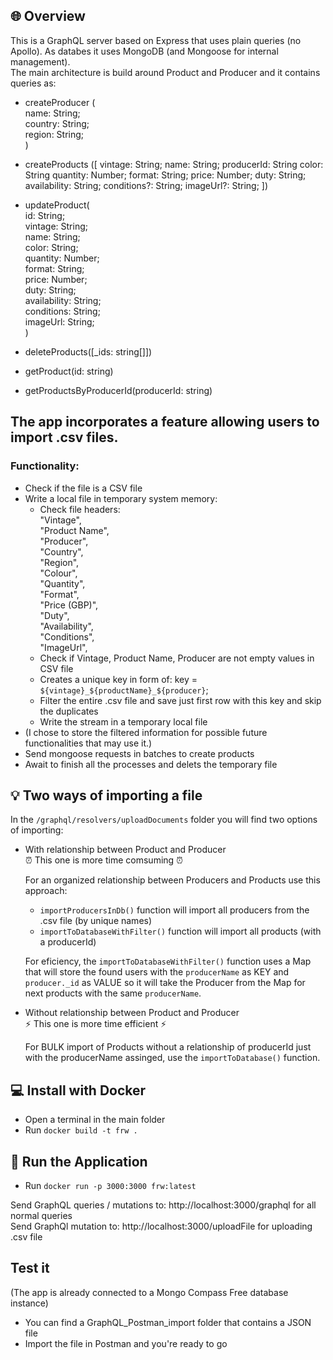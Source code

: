 ## 🌐 Overview

This is a GraphQL server based on Express that uses plain queries (no Apollo). As databes it uses MongoDB (and Mongoose for internal management).  
The main architecture is build around Product and Producer and it contains queries as:

-   createProducer (  
    name: String;  
    country: String;  
    region: String;  
    )

-   createProducts ([
    vintage: String;
    name: String;
    producerId: String
    color: String
    quantity: Number;
    format: String;
    price: Number;
    duty: String;
    availability: String;
    conditions?: String;
    imageUrl?: String;
    ])

-   updateProduct(  
    id: String;  
    vintage: String;  
    name: String;  
    color: String;  
    quantity: Number;  
    format: String;  
    price: Number;  
    duty: String;  
    availability: String;  
    conditions: String;  
    imageUrl: String;  
    )

-   deleteProducts([\_ids: string[]])

-   getProduct(id: string)

-   getProductsByProducerId(producerId: string)

## The app incorporates a feature allowing users to import .csv files.

### Functionality:

-   Check if the file is a CSV file
-   Write a local file in temporary system memory:
    -   Check file headers:  
        "Vintage",  
        "Product Name",  
        "Producer",  
        "Country",  
        "Region",  
        "Colour",  
        "Quantity",  
        "Format",  
        "Price (GBP)",  
        "Duty",  
        "Availability",  
        "Conditions",  
        "ImageUrl",
    -   Check if Vintage, Product Name, Producer are not empty values in CSV file
    -   Creates a unique key in form of:
        key = `${vintage}_${productName}_${producer}`;
    -   Filter the entire .csv file and save just first row with this key and skip the duplicates
    -   Write the stream in a temporary local file
-   (I chose to store the filtered information for possible future functionalities that may use it.)
-   Send mongoose requests in batches to create products
-   Await to finish all the processes and delets the temporary file

## 💡 Two ways of importing a file

In the `/graphql/resolvers/uploadDocuments` folder you will find two options of importing:

-   With relationship between Product and Producer  
    ⏰ This one is more time comsuming ⏰  

    For an organized relationship between Producers and Products
    use this approach:

    -   `importProducersInDb()` function will import all producers from the .csv file (by unique names)
    -   `importToDatabaseWithFilter()` function will import all products (with a producerId)

    For eficiency, the `importToDatabaseWithFilter()` function uses a Map
    that will store the found users with the `producerName` as KEY and `producer._id` as VALUE
    so it will take the Producer from the Map for next products with the same `producerName`.

-   Without relationship between Product and Producer  
    ⚡ This one is more time efficient ⚡

    For BULK import of Products without a relationship of producerId
    just with the producerName assinged, use the `importToDatabase()` function.

## 💻 Install with Docker

-   Open a terminal in the main folder
-   Run `docker build -t frw .  `

## 🚀 Run the Application

-   Run `docker run -p 3000:3000 frw:latest`

Send GraphQL queries / mutations to: http://localhost:3000/graphql for all normal queries  
Send GraphQl mutation to: http://localhost:3000/uploadFile for uploading .csv file

## Test it

(The app is already connected to a Mongo Compass Free database instance)
-   You can find a GraphQL_Postman_import folder that contains a JSON file
-   Import the file in Postman and you're ready to go

